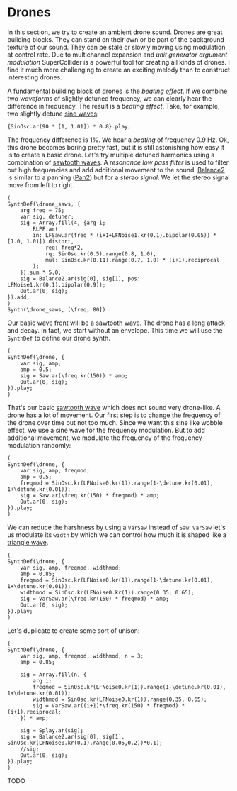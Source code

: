 # Drones

In this section, we try to create an ambient drone sound.
Drones are great building blocks.
They can stand on their own or be part of the background texture of our sound.
They can be stale or slowly moving using modulation at control rate.
Due to multichannel expansion and *unit generator argument modulation* SuperCollider is a powerful tool for creating all kinds of drones.
I find it much more challenging to create an exciting melody than to construct interesting drones.

A fundamental building block of drones is the *beating effect*.
If we combine two *waveforms* of slightly detuned frequency, we can clearly hear the difference in frequency.
The result is a *beating effect*.
Take, for example, two slightly detune [sine waves](sec-sine-wave):

```isc
{SinOsc.ar(90 * [1, 1.01]) * 0.8}.play;
```

The frequency difference is $1\%$.
We hear a *beating* of frequency $0.9$ Hz.
Ok, this drone becomes boring pretty fast, but it is still astonishing how easy it is to create a basic drone.
Let's try multiple detuned harmonics using a combination of [sawtooth waves](sec-sawtooth-wave).
A *resonance low pass filter* is used to filter out high frequencies and add additional movement to the sound.
[Balance2](https://doc.sccode.org/Classes/Balance2.html) is similar to a panning ([Pan2](https://doc.sccode.org/Classes/Pan2.html)) but for a *stereo signal*.
We let the stereo signal move from left to right.

```isc
(
SynthDef(\drone_saws, {
    arg freq = 75;
    var sig, detuner;
    sig = Array.fill(4, {arg i;
        RLPF.ar(
        in: LFSaw.ar(freq * (i+1+LFNoise1.kr(0.1).bipolar(0.05)) * [1.0, 1.01]).distort, 
            req: freq*2,
            rq: SinOsc.kr(0.5).range(0.8, 1.0),
            mul: SinOsc.kr(0.11).range(0.7, 1.0) * (i+1).reciprocal
        );
    }).sum * 5.0;
    sig = Balance2.ar(sig[0], sig[1], pos: LFNoise1.kr(0.1).bipolar(0.9));
    Out.ar(0, sig);
}).add;
)
Synth(\drone_saws, [\freq, 80])
```

Our basic wave front will be a [sawtooth wave](sec-sawtooth-wave).
The drone has a long attack and decay.
In fact, we start without an envelope.
This time we will use the ``SynthDef`` to define our drone synth.

```isc
(
SynthDef(\drone, {
    var sig, amp;
	amp = 0.5;
	sig = Saw.ar(\freq.kr(150)) * amp;
    Out.ar(0, sig);
}).play;
)
```

That's our basic [sawtooth wave](sec-sawtooth-wave) which does not sound very drone-like.
A drone has a lot of movement.
Our first step is to change the frequency of the drone over time but not too much.
Since we want this sine like wobble effect, we use a sine wave for the frequency modulation.
But to add additional movement, we modulate the frequency of the frequency modulation randomly:

```isc
(
SynthDef(\drone, {
    var sig, amp, freqmod;
	amp = 0.5;
	freqmod = SinOsc.kr(LFNoise0.kr(1)).range(1-\detune.kr(0.01), 1+\detune.kr(0.01));
	sig = Saw.ar(\freq.kr(150) * freqmod) * amp;
	Out.ar(0, sig);
}).play;
)
```

We can reduce the harshness by using a ``VarSaw`` instead of ``Saw``.
``VarSaw`` let's us modulate its ``width`` by which we can control how much it is shaped like a [triangle wave](sec-triangle-wave).

```isc
(
SynthDef(\drone, {
    var sig, amp, freqmod, widthmod;
	amp = 0.85;
	freqmod = SinOsc.kr(LFNoise0.kr(1)).range(1-\detune.kr(0.01), 1+\detune.kr(0.01));
	widthmod = SinOsc.kr(LFNoise0.kr(1)).range(0.35, 0.65);
	sig = VarSaw.ar(\freq.kr(150) * freqmod) * amp;
	Out.ar(0, sig);
}).play;
)
```

Let's duplicate to create some sort of unison:

```isc
(
SynthDef(\drone, {
    var sig, amp, freqmod, widthmod, n = 3;
	amp = 0.85;

	sig = Array.fill(n, {
		arg i;
		freqmod = SinOsc.kr(LFNoise0.kr(1)).range(1-\detune.kr(0.01), 1+\detune.kr(0.01));
		widthmod = SinOsc.kr(LFNoise0.kr(1)).range(0.35, 0.65);
		sig = VarSaw.ar((i+1)*\freq.kr(150) * freqmod) * (i+1).reciprocal;
	}) * amp;

	sig = Splay.ar(sig);
	sig = Balance2.ar(sig[0], sig[1], SinOsc.kr(LFNoise0.kr(0.1).range(0.05,0.2))*0.1);
    //sig;
	Out.ar(0, sig);
}).play;
)
```

TODO